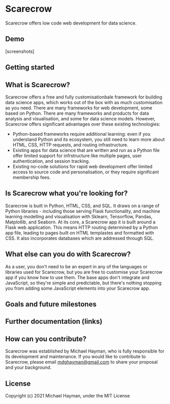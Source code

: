 # Scarecrow
Scarecrow offers low code web development for data science.

## Demo
[screenshots]

## Getting started

## What is Scarecrow?
Scarecrow offers a free and fully customisationbale framework for building data
science apps, which works out of the box with as much customisation as you need.
There are many frameworks for web development, some based on Python. There are
many frameworks and products for data analysis and visualisation, and some for
data science models. However, Scarecrow offers significant advantages over these
existing technologies:
* Python-based frameworks require additional learning: even if you understand
Python and its ecosystem, you still need to learn more about HTML, CSS, HTTP
requests, and routing infrastructure.
* Existing apps for data science that are written and run as a Python file
offer limited support for infrstructure like multiple pages, user
authentication, and session tracking.
* Existing no-code solutions for rapid web development offer limited access to
source code and personalisation, or they require significant membership fees.

## Is Scarecrow what you're looking for?
Scarecrow is built in Python, HTML, CSS, and SQL. It draws on a range of
Python libraries - including those serving Flask functionality, and machine
learning modelling and visualisation with Sklearn, Tensorflow, Pandas,
Matplotlib, and Seaborn. At its core, a Scarecrow app it is built around a
Flask web application. This means HTTP routing determined by a Python app file,
leading to pages built on HTML templastes and formatted with CSS. It also
incorporates databases which are addressed through SQL.

## What else can you do with Scarecrow?
As a user, you don't need to be an expert in any of the languages or libraries
used for Scarecrow, but you are free to customise your Scarecrow app if you know
how to use them. The base apps don't integrate and JavaScript, so they're simple
and predictable, but there's nothing stopping you from adding some JavaScript
elements into your Scarecrow app.

## Goals and future milestones

## Further documentation (links)

## How can you contribute?
Scarecrow was established by Michael Hayman, who is fully responsible for its
development and maintenance. If you would like to contribute to Scarecrow,
please email mdghayman@gmail.com to share your proposal and your background.

## License
Copyright (c) 2021 Michael Hayman, under the MIT License
